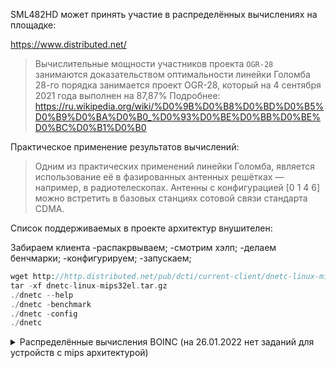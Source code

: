 SML482HD может принять участие в распределённых вычислениях на площадке:

https://www.distributed.net/

> Вычислительные мощности участников проекта `OGR-28` 
> занимаются доказательством оптимальности линейки Голомба 28-го порядка занимается проект OGR-28, который на 4 сентября 2021 года выполнен на 87,87%
>  Подробнее: https://ru.wikipedia.org/wiki/%D0%9B%D0%B8%D0%BD%D0%B5%D0%B9%D0%BA%D0%B0_%D0%93%D0%BE%D0%BB%D0%BE%D0%BC%D0%B1%D0%B0

Практическое применение результатов вычислений:
> Одним из практических применений линейки Голомба, является использование её в фазированных антенных решётках — например, в радиотелескопах. Антенны с конфигурацией [0 1 4 6] можно встретить в базовых станциях сотовой связи стандарта CDMA.

Список поддерживаемых в проекте архитектур внушителен:


Забираем клиента
-распакрвываем;
-смотрим хэлп;
-делаем бенчмарки;
-конфигурируем;
-запускаем;
```php
wget http://http.distributed.net/pub/dcti/current-client/dnetc-linux-mips32el.tar.gz
tar -xf dnetc-linux-mips32el.tar.gz
./dnetc --help
./dnetc -benchmark
./dnetc -config
./dnetc
```

<details>
  <summary>Распределённые вычисления BOINC (на 26.01.2022 нет заданий для устройств с mips архитектурой)</summary>
Для того чтобы заставить TV-приставку `SML482HD` принять участие в распределённых вычислениях на платформе `BOINC`
нужно:

Установить следующие пакеты:
```php
#apt-get install boinc-client boinctui
```
пакет `boinctui` это консольный псевдо-графический интерфейс, доступен в Jessie (но впринипе можно и без него)


Регистрируемся в интересном для нас проекте:

Список проектов можно посмотреть тут:
https://boinc.berkeley.edu/projects.php


Зарегистрироватся можно как на сайте проекта, так и через установленый выше `boinc-client`

вот некоторые консольные команды `boinc-client`'a:

`#boinccmd --run_benchmarks` <-- запуск тестов для определения вычислительных мощностей

`#boinccmd --get_messages` <---- вывод сообщений boinc ядра

`#boinccmd --lookup_account URL email password` <--- получение токена (если есть аккаунт в проекте)

`#boinccmd --create_account URL_проекта email password login` <--- регистрация в проекте 

(если регистрация прошла успешно, получаем token вида 04b168............876 для добавления )

`#boinccmd --project_attach URL_проекта token` <-- добавление проекта к списку



### Пример регистрации в отечественном проекте https://gerasim.boinc.ru

Регистриуемся и получаем токен:

`#boinccmd --create_account https://gerasim.boinc.ru ololo@gmail.com my_superpassword my_superlogin`

Добавляем проект в обработку:

`#boinctui --project_attach https://gerasim.boinc.ru 983f234c78b1ff3245` 

Запускаем псевдо-графический интерфейс для отслеживания прогресса вычислений:

`#boinctui`


> сегодня 20.01.2022 на данный момент мною не было найдено ни одного проекта который бы выдавал задания устройствам c `mipsel` архитектурой. =(
в то время как многие проекты выдают задания микрокомпьютерам `Raspberry Pi` с `ARM` архитектурой.
возможно после переговоров с организаторами проектов они добавят такую возможность. но когда это будет и будет ли никто не знает )  
</details>
